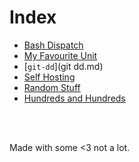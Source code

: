# Index
<!-- # Posts nobody asked for -->

<!-- # Index -->
<!--  &nbsp; -->

- [Bash Dispatch](dispatch.md)
- [My Favourite Unit](unit.md)
- [`git-dd`](git dd.md)
- [Self Hosting](hosting.md)
- [Random Stuff](stuff.md)
- [Hundreds and Hundreds](hundreds.md)
<br />
<br />
<!-- #  &nbsp; -->

<!-- Made with some <3 [Not a lot](https://github.com/jpedro/jpedro.github.io) -->
<!-- Posts nobody asked for <font color="red" size="1px">■</font> -->
Made with some <3 not a lot.

